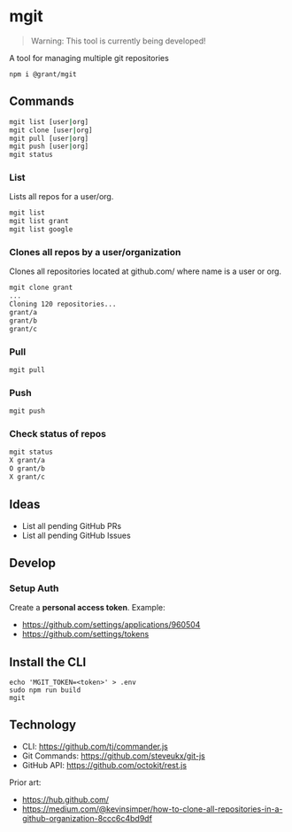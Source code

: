# mgit

> Warning: This tool is currently being developed!

A tool for managing multiple git repositories

```
npm i @grant/mgit
```

## Commands

```sh
mgit list [user|org]
mgit clone [user|org]
mgit pull [user|org]
mgit push [user|org]
mgit status
```

### List

Lists all repos for a user/org.

```sh
mgit list
mgit list grant
mgit list google
```

### Clones all repos by a user/organization

Clones all repositories located at github.com/<name> where name is a user or org.

```sh
mgit clone grant
...
Cloning 120 repositories...
grant/a
grant/b
grant/c
```

### Pull

```sh
mgit pull
```

### Push

```sh
mgit push
```

### Check status of repos

```sh
mgit status
X grant/a
O grant/b
X grant/c
```

## Ideas

- List all pending GitHub PRs
- List all pending GitHub Issues

## Develop

### Setup Auth

Create a **personal access token**. Example:
- https://github.com/settings/applications/960504
- https://github.com/settings/tokens

## Install the CLI

```
echo 'MGIT_TOKEN=<token>' > .env
sudo npm run build
mgit
```

## Technology

- CLI: https://github.com/tj/commander.js
- Git Commands: https://github.com/steveukx/git-js
- GitHub API: https://github.com/octokit/rest.js

Prior art:

- https://hub.github.com/
- https://medium.com/@kevinsimper/how-to-clone-all-repositories-in-a-github-organization-8ccc6c4bd9df